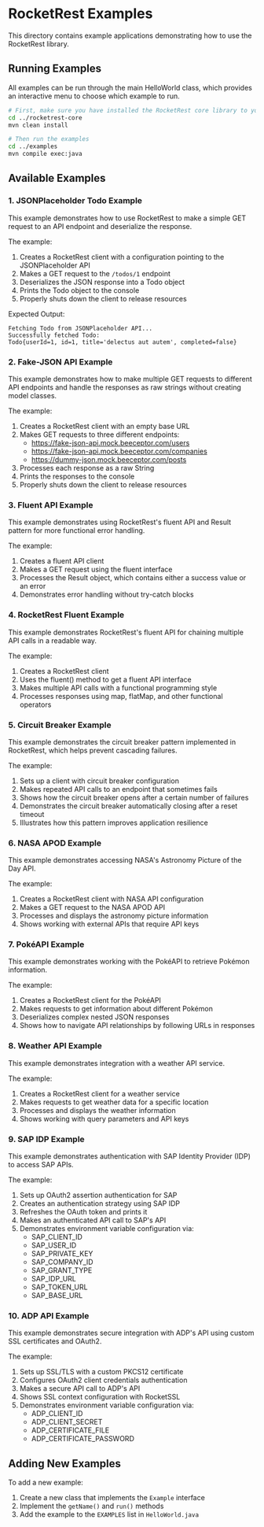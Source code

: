 # RocketRest Examples

This directory contains example applications demonstrating how to use the RocketRest library.

## Running Examples

All examples can be run through the main HelloWorld class, which provides an interactive menu to choose which example to run.

```bash
# First, make sure you have installed the RocketRest core library to your local Maven repository
cd ../rocketrest-core
mvn clean install

# Then run the examples
cd ../examples
mvn compile exec:java
```

## Available Examples

### 1. JSONPlaceholder Todo Example

This example demonstrates how to use RocketRest to make a simple GET request to an API endpoint and deserialize the response.

The example:
1. Creates a RocketRest client with a configuration pointing to the JSONPlaceholder API
2. Makes a GET request to the `/todos/1` endpoint
3. Deserializes the JSON response into a Todo object
4. Prints the Todo object to the console
5. Properly shuts down the client to release resources

Expected Output:

```
Fetching Todo from JSONPlaceholder API...
Successfully fetched Todo:
Todo{userId=1, id=1, title='delectus aut autem', completed=false}
```

### 2. Fake-JSON API Example

This example demonstrates how to make multiple GET requests to different API endpoints and handle the responses as raw strings without creating model classes.

The example:
1. Creates a RocketRest client with an empty base URL
2. Makes GET requests to three different endpoints:
   - https://fake-json-api.mock.beeceptor.com/users
   - https://fake-json-api.mock.beeceptor.com/companies
   - https://dummy-json.mock.beeceptor.com/posts
3. Processes each response as a raw String
4. Prints the responses to the console
5. Properly shuts down the client to release resources

### 3. Fluent API Example

This example demonstrates using RocketRest's fluent API and Result pattern for more functional error handling.

The example:
1. Creates a fluent API client
2. Makes a GET request using the fluent interface
3. Processes the Result object, which contains either a success value or an error
4. Demonstrates error handling without try-catch blocks

### 4. RocketRest Fluent Example

This example demonstrates RocketRest's fluent API for chaining multiple API calls in a readable way.

The example:
1. Creates a RocketRest client
2. Uses the fluent() method to get a fluent API interface
3. Makes multiple API calls with a functional programming style
4. Processes responses using map, flatMap, and other functional operators

### 5. Circuit Breaker Example

This example demonstrates the circuit breaker pattern implemented in RocketRest, which helps prevent cascading failures.

The example:
1. Sets up a client with circuit breaker configuration
2. Makes repeated API calls to an endpoint that sometimes fails
3. Shows how the circuit breaker opens after a certain number of failures
4. Demonstrates the circuit breaker automatically closing after a reset timeout
5. Illustrates how this pattern improves application resilience

### 6. NASA APOD Example

This example demonstrates accessing NASA's Astronomy Picture of the Day API.

The example:
1. Creates a RocketRest client with NASA API configuration
2. Makes a GET request to the NASA APOD API
3. Processes and displays the astronomy picture information
4. Shows working with external APIs that require API keys

### 7. PokéAPI Example

This example demonstrates working with the PokéAPI to retrieve Pokémon information.

The example:
1. Creates a RocketRest client for the PokéAPI
2. Makes requests to get information about different Pokémon
3. Deserializes complex nested JSON responses
4. Shows how to navigate API relationships by following URLs in responses

### 8. Weather API Example

This example demonstrates integration with a weather API service.

The example:
1. Creates a RocketRest client for a weather service
2. Makes requests to get weather data for a specific location
3. Processes and displays the weather information
4. Shows working with query parameters and API keys

### 9. SAP IDP Example

This example demonstrates authentication with SAP Identity Provider (IDP) to access SAP APIs.

The example:
1. Sets up OAuth2 assertion authentication for SAP
2. Creates an authentication strategy using SAP IDP
3. Refreshes the OAuth token and prints it
4. Makes an authenticated API call to SAP's API
5. Demonstrates environment variable configuration via:
   - SAP_CLIENT_ID
   - SAP_USER_ID
   - SAP_PRIVATE_KEY
   - SAP_COMPANY_ID
   - SAP_GRANT_TYPE
   - SAP_IDP_URL
   - SAP_TOKEN_URL
   - SAP_BASE_URL

### 10. ADP API Example

This example demonstrates secure integration with ADP's API using custom SSL certificates and OAuth2.

The example:
1. Sets up SSL/TLS with a custom PKCS12 certificate
2. Configures OAuth2 client credentials authentication
3. Makes a secure API call to ADP's API
4. Shows SSL context configuration with RocketSSL
5. Demonstrates environment variable configuration via:
   - ADP_CLIENT_ID
   - ADP_CLIENT_SECRET
   - ADP_CERTIFICATE_FILE
   - ADP_CERTIFICATE_PASSWORD

## Adding New Examples

To add a new example:

1. Create a new class that implements the `Example` interface
2. Implement the `getName()` and `run()` methods
3. Add the example to the `EXAMPLES` list in `HelloWorld.java` 